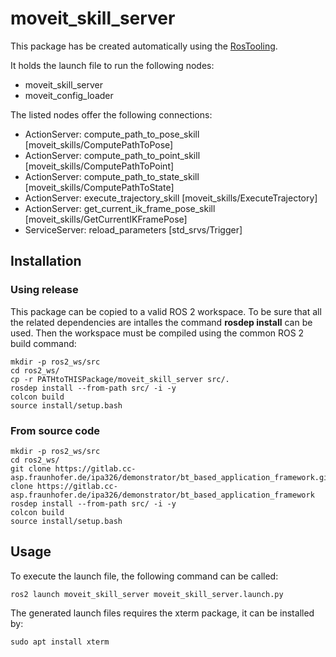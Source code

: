 # moveit_skill_server

This package has be created automatically using the [RosTooling](https://github.com/ipa320/RosTooling).


It holds the launch file to run the following nodes:
- moveit_skill_server
- moveit_config_loader

The listed nodes offer the following connections:
- ActionServer: compute_path_to_pose_skill [moveit_skills/ComputePathToPose]
- ActionServer: compute_path_to_point_skill [moveit_skills/ComputePathToPoint]
- ActionServer: compute_path_to_state_skill [moveit_skills/ComputePathToState]
- ActionServer: execute_trajectory_skill [moveit_skills/ExecuteTrajectory]
- ActionServer: get_current_ik_frame_pose_skill [moveit_skills/GetCurrentIKFramePose]
- ServiceServer: reload_parameters [std_srvs/Trigger]

## Installation

### Using release

This package can be copied to a valid ROS 2 workspace. To be sure that all the related dependencies are intalles the command **rosdep install** can be used.
Then the workspace must be compiled using the common ROS 2 build command:

```
mkdir -p ros2_ws/src
cd ros2_ws/
cp -r PATHtoTHISPackage/moveit_skill_server src/.
rosdep install --from-path src/ -i -y
colcon build
source install/setup.bash
```


### From source code
```
mkdir -p ros2_ws/src
cd ros2_ws/
git clone https://gitlab.cc-asp.fraunhofer.de/ipa326/demonstrator/bt_based_application_framework.gitgit clone https://gitlab.cc-asp.fraunhofer.de/ipa326/demonstrator/bt_based_application_framework
rosdep install --from-path src/ -i -y
colcon build
source install/setup.bash
```

## Usage


To execute the launch file, the following command can be called:

```
ros2 launch moveit_skill_server moveit_skill_server.launch.py 
```

The generated launch files requires the xterm package, it can be installed by:

```
sudo apt install xterm
```




